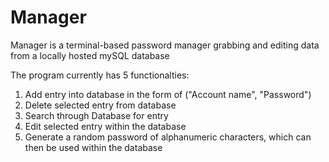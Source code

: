 
# Manager

Manager is a terminal-based password manager grabbing and editing data from a locally hosted mySQL database

The program currently has 5 functionalties:

1. Add entry into database in the form of ("Account name", "Password")
2. Delete selected entry from database
3. Search through Database for entry
4. Edit selected entry within the database
5. Generate a random password of alphanumeric characters, which can then be used within the database
